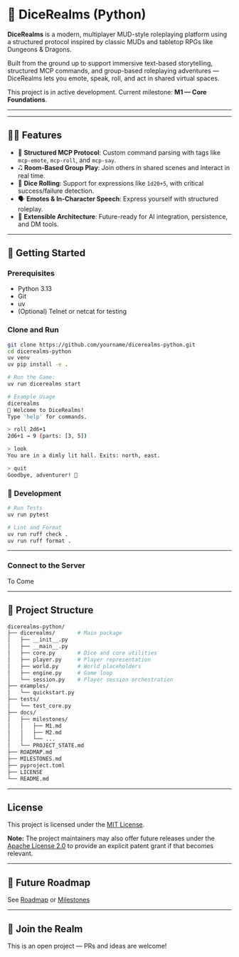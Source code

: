 # 🎲 DiceRealms (Python)

**DiceRealms** is a modern, multiplayer MUD-style roleplaying platform using a structured protocol inspired by classic MUDs and tabletop RPGs like Dungeons & Dragons.

Built from the ground up to support immersive text-based storytelling, structured MCP commands, and group-based roleplaying adventures — DiceRealms lets you emote, speak, roll, and act in shared virtual spaces.

This project is in active development. Current milestone: **M1 — Core Foundations**.

---
<!-- [![codecov](https://codecov.io/gh/ericktheredd5875/dicerealms/graph/badge.svg?token=8Q1IB3P0UL)](https://codecov.io/gh/ericktheredd5875/dicerealms) -->
---

## 👩‍👨 Features

* 🧹 **Structured MCP Protocol**: Custom command parsing with tags like `mcp-emote`, `mcp-roll`, and `mcp-say`.
* 🎝️ **Room-Based Group Play**: Join others in shared scenes and interact in real time.
* 🎲 **Dice Rolling**: Support for expressions like `1d20+5`, with critical success/failure detection.
* 🗣️ **Emotes & In-Character Speech**: Express yourself with structured roleplay.
* 🔄 **Extensible Architecture**: Future-ready for AI integration, persistence, and DM tools.

---

## 🚀 Getting Started

### Prerequisites

* Python 3.13
* Git
* uv 
* (Optional) Telnet or netcat for testing

### Clone and Run

```bash
git clone https://github.com/yourname/dicerealms-python.git
cd dicerealms-python
uv venv
uv pip install -e .

# Run the Game:
uv run dicerealms start

# Example Usage
dicerealms
🎲 Welcome to DiceRealms!
Type 'help' for commands.

> roll 2d6+1
2d6+1 → 9 (parts: [3, 5])

> look
You are in a dimly lit hall. Exits: north, east.

> quit
Goodbye, adventurer! 👋

```

### 🧪 Development

```bash
# Run Tests
uv run pytest

# Lint and Format
uv run ruff check .
uv run ruff format .    

```

---

### Connect to the Server

To Come

---

## 📂 Project Structure

```Bash
dicerealms-python/
├── dicerealms/       # Main package
│   ├── __init__.py
│   ├── __main__.py
│   ├── core.py       # Dice and core utilities
│   ├── player.py     # Player representation
│   ├── world.py      # World placeholders
│   ├── engine.py     # Game loop
│   └── session.py    # Player session orchestration
├── examples/
│   └── quickstart.py
├── tests/
│   └── test_core.py
├── docs/
│   ├── milestones/
│   │   ├── M1.md
│   │   ├── M2.md
│   │   └── ...
│   └── PROJECT_STATE.md
├── ROADMAP.md
├── MILESTONES.md
├── pyproject.toml
├── LICENSE
└── README.md
```

---

## License

This project is licensed under the [MIT License](./LICENSE).

**Note:** The project maintainers may also offer future releases under the
[Apache License 2.0](https://www.apache.org/licenses/LICENSE-2.0) to provide
an explicit patent grant if that becomes relevant.

---

## 🧠 Future Roadmap

See [Roadmap](./ROADMAP.md) or [Milestones](./MILESTONES.md)

---

## 💬 Join the Realm

This is an open project — PRs and ideas are welcome!